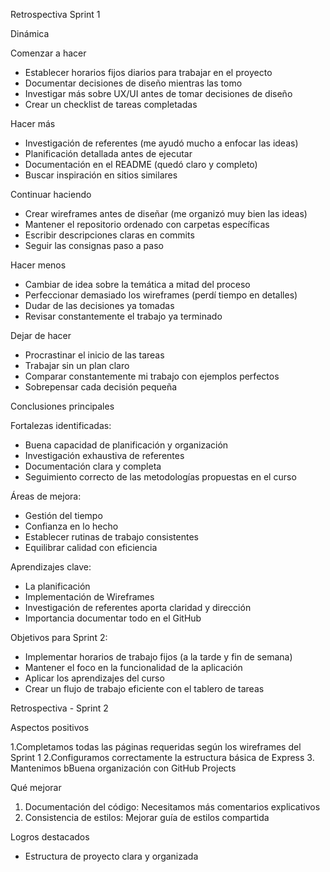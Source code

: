 Retrospectiva Sprint 1

Dinámica 

Comenzar a hacer
- Establecer horarios fijos diarios para trabajar en el proyecto
- Documentar decisiones de diseño mientras las tomo
- Investigar más sobre UX/UI antes de tomar decisiones de diseño
- Crear un checklist de tareas completadas

Hacer más
- Investigación de referentes (me ayudó mucho a enfocar las ideas)
- Planificación detallada antes de ejecutar
- Documentación en el README (quedó claro y completo)
- Buscar inspiración en sitios similares

Continuar haciendo
- Crear wireframes antes de diseñar (me organizó muy bien las ideas)
- Mantener el repositorio ordenado con carpetas específicas
- Escribir descripciones claras en commits
- Seguir las consignas paso a paso

Hacer menos
- Cambiar de idea sobre la temática a mitad del proceso
- Perfeccionar demasiado los wireframes (perdí tiempo en detalles)
- Dudar de las decisiones ya tomadas
- Revisar constantemente el trabajo ya terminado

Dejar de hacer
- Procrastinar el inicio de las tareas
- Trabajar sin un plan claro
- Comparar constantemente mi trabajo con ejemplos perfectos
- Sobrepensar cada decisión pequeña

Conclusiones principales

Fortalezas identificadas:
- Buena capacidad de planificación y organización
- Investigación exhaustiva de referentes
- Documentación clara y completa
- Seguimiento correcto de las metodologías propuestas en el curso

Áreas de mejora:
- Gestión del tiempo 
- Confianza en lo hecho
- Establecer rutinas de trabajo consistentes
- Equilibrar calidad con eficiencia

Aprendizajes clave:
- La planificación 
- Implementación de Wireframes
- Investigación de referentes aporta claridad y dirección
- Importancia documentar todo en el GitHub

Objetivos para Sprint 2:
- Implementar horarios de trabajo fijos (a la tarde y fin de semana)
- Mantener el foco en la funcionalidad de la aplicación
- Aplicar los aprendizajes del curso
- Crear un flujo de trabajo eficiente con el tablero de tareas

Retrospectiva - Sprint 2

Aspectos positivos

1.Completamos todas las páginas requeridas según los wireframes del Sprint 1
2.Configuramos correctamente la estructura básica de Express
3. Mantenimos bBuena organización con GitHub Projects

Qué mejorar

1. Documentación del código: Necesitamos más comentarios explicativos
2. Consistencia de estilos: Mejorar guía de estilos compartida

Logros destacados

- Estructura de proyecto clara y organizada
